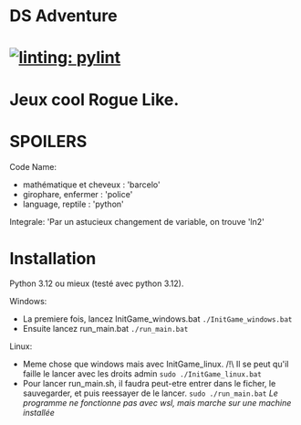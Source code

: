 DS Adventure
============

[![linting: pylint](https://img.shields.io/badge/linting-pylint-yellowgreen)](https://github.com/pylint-dev/pylint)
============

**Jeux cool Rogue Like.**
============

SPOILERS
============
Code Name:
- mathématique et cheveux : 'barcelo'
- girophare, enfermer : 'police'
- language, reptile : 'python'

Integrale: 'Par un astucieux changement de variable, on trouve 'ln2'

Installation
====

Python 3.12 ou mieux (testé avec python 3.12).

Windows:
- La premiere fois, lancez InitGame_windows.bat
```./InitGame_windows.bat```
- Ensuite lancez run_main.bat
```./run_main.bat```

Linux:
- Meme chose que windows mais avec InitGame_linux. /!\ Il se peut qu'il faille le lancer avec les droits admin
```sudo ./InitGame_linux.bat```
- Pour lancer run_main.sh, il faudra peut-etre entrer dans le ficher, le sauvegarder, et puis reessayer de le lancer.
```sudo ./run_main.bat```
*Le programme ne fonctionne pas avec wsl, mais marche sur une machine installée*
